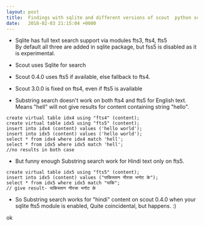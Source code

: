 ```yaml
---
layout: post
title:  Findings with sqlite and different versions of scout  python search server  
date:   2018-02-03 21:15:04 +0000
---
```



* Sqlite has full text search support via modules fts3, fts4, fts5             
By default all three are added in sqlite package, but fss5 is disabled as it is experimental.


* Scout uses Sqlite for search
* Scout 0.4.0 uses fts5 if available, else fallback to fts4.
* Scout 3.0.0 is fixed on fts4, even if fts5 is available


* Substring search doesn't work on both fts4 and fts5 for English text. 
Means "hell" will not give results for content containing string "hello".
```
create virtual table idx4 using "fts4" (content);
create virtual table idx5 using "fts5" (content);
insert into idx4 (content) values ('hello world');
insert into idx5 (content) values ('hello world');
select * from idx4 where idx4 match 'hell';
select * from idx5 where idx5 match 'hell';
//no results in both case
```

* But funny enough Substring search work for Hindi text only on fts5.
```
create virtual table idx5 using "fts5" (content);
insert into idx5 (content) values ("पाकिस्तान नीरजा भनोट के");
select * from idx5 where idx5 match "पाकि";
// give result- पाकिस्तान नीरजा भनोट के
```
* So Substring search works for "hindi" content on scout 0.4.0 when your sqlite fts5 module is enabled, Quite coincidental, but happens. :)

ok




